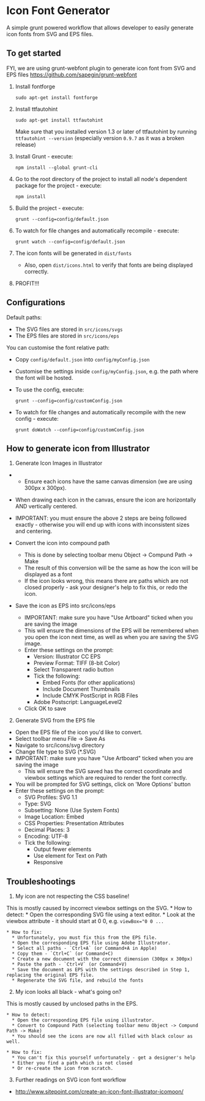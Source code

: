 # Icon Font Generator

A simple grunt powered workflow that allows developer to easily generate icon fonts from SVG and EPS files.


## To get started

FYI, we are using grunt-webfont plugin to generate icon font from SVG and EPS files https://github.com/sapegin/grunt-webfont

1. Install fontforge

    ```sudo apt-get install fontforge```

2. Install ttfautohint

    ```sudo apt-get install ttfautohint```

    Make sure that you installed version 1.3 or later of ttfautohint by running `ttfautohint --version` (especially version `0.9.7` as it was a broken release) 

3. Install Grunt - execute:

    ```npm install --global grunt-cli```

4. Go to the root directory of the project to install all node's dependent package for the project - execute:

    ```npm install```

5. Build the project - execute:

    ```grunt --config=config/default.json```

6. To watch for file changes and automatically recompile - execute:

    ```grunt watch --config=config/default.json```


7. The icon fonts will be generated in `dist/fonts`
    * Also, open `dist/icons.html` to verify that fonts are being displayed correctly.

8. PROFIT!!!

## Configurations

Default paths:

* The SVG files are stored in `src/icons/svgs`
* The EPS files are stored in `src/icons/eps`

You can customise the font relative path:

* Copy `config/default.json` into `config/myConfig.json`
* Customise the settings inside `config/myConfig.json`, e.g. the path where the font will be hosted.
* To use the config, execute:

  ```grunt --config=config/customConfig.json```

* To watch for file changes and automatically recompile with the new config - execute:

  ```grunt doWatch --config=config/customConfig.json```


## How to generate icon from Illustrator

1. Generate Icon Images in Illustrator

* * Ensure each icons have the same canvas dimension (we are using 300px x 300px).
* When drawing each icon in the canvas, ensure the icon are horizontally AND vertically centered.
* IMPORTANT: you must ensure the above 2 steps are being followed exactly - otherwise you will end up with icons with inconsistent sizes and centering.

* Convert the icon into compound path
  * This is done by selecting toolbar menu Object -> Compund Path -> Make
  * The result of this conversion will be the same as how the icon will be displayed as a font
  * If the icon looks wrong, this means there are paths which are not closed properly - ask your designer's help to fix this, or redo the icon.

* Save the icon as EPS into src/icons/eps
  * IMPORTANT: make sure you have "Use Artboard" ticked when you are saving the image
  * This will ensure the dimensions of the EPS will be remembered when you open the icon next time, as well as when you are saving the SVG image.
  * Enter these settings on the prompt:
    * Version: Illustrator CC EPS
    * Preview Format: TIFF (8-bit Color)
    * Select Transparent radio button
    * Tick the following:
      * Embed Fonts (for other applications)
      * Include Document Thumbnails
      * Include CMYK PostScript in RGB Files
    * Adobe Postscript: LanguageLevel2
  * Click OK to save

2. Generate SVG from the EPS file
* Open the EPS file of the icon you'd like to convert.
* Select toolbar menu File -> Save As
* Navigate to src/icons/svg directory
* Change file type to SVG (*.SVG)
* IMPORTANT: make sure you have "Use Artboard" ticked when you are saving the image
  * This will ensure the SVG saved has the correct coordinate and viewbox settings which are required to render the font correctly.
* You will be prompted for SVG settings, click on 'More Options' button
* Enter these settings on the prompt:
  * SVG Profiles: SVG 1.1
  * Type: SVG
  * Subsetting: None (Use System Fonts)
  * Image Location: Embed
  * CSS Properties: Presentation Attributes
  * Decimal Places: 3
  * Encoding: UTF-8
  * Tick the following:
    * Output fewer <tspan> elements
    * Use <textPath> element for Text on Path
    * Responsive


## Troubleshootings

1. My icon are not respecting the CSS baseline!

  This is mostly caused by incorrect viewbox settings on the SVG.
    * How to detect:
      * Open the corresponding SVG file using a text editor.
      * Look at the viewbox attribute - it should start at 0 0, e.g. `viewBox="0 0 ...`

    * How to fix:
      * Unfortunately, you must fix this from the EPS file.
      * Open the corresponding EPS file using Adobe Illustrator.
      * Select all paths - `Ctrl+A` (or Command+A in Apple)
      * Copy them - `Ctrl+C` (or Command+C)
      * Create a new document with the correct dimension (300px x 300px)
      * Paste the path - `Ctrl+V` (or Command+V)
      * Save the document as EPS with the settings described in Step 1, replacing the original EPS file.
      * Regenerate the SVG file, and rebuild the fonts

2. My icon looks all black - what's going on?

  This is mostly caused by unclosed paths in the EPS.

    * How to detect:
      * Open the corresponding EPS file using illustrator.
      * Convert to Compound Path (selecting toolbar menu Object -> Compund Path -> Make)
      * You should see the icons are now all filled with black colour as well.

    * How to fix:
      * You can't fix this yourself unfortunately - get a designer's help
      * Either you find a path which is not closed
      * Or re-create the icon from scratch.

3. Further readings on SVG icon font workflow

- http://www.sitepoint.com/create-an-icon-font-illustrator-icomoon/